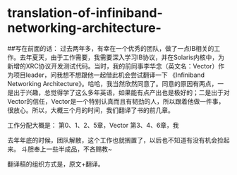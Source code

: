 # translation-of-infiniband-networking-architecture-

##写在前面的话：
过去两年多，有幸在一个优秀的团队，做了一点IB相关的工作。去年夏天，由于工作需要，我需要深入学习IB协议，并在Solaris内核中，为新增的XRC协议开发测试代码。当时，我的前同事李华念（英文名：Vector）作为项目leader，问我想不想跟他一起借此机会尝试翻译一下 《Infiniband Networking Architecture》。哈哈，我当然欣然同意了。同意的原因有两点，一是出于兴趣，总觉得学了这么多年英语，如果能有点产出也是极好的；二是出于对Vector的信任，Vector是一个特别认真而且有韧劲的人，所以跟着他做一件事，很放心。所以，大概三个月的时间，我们翻译了书的前几章。

工作分配大概是：
第0、1、2、5章，Vector
第3、4、6章，我

去年年底的时候，团队解散，这个工作也就搁置了，以后也不知道有没有机会捡起来。
斗胆奉上一些半成品，不吝赐教~

翻译稿的组织方式是，原文+翻译。
